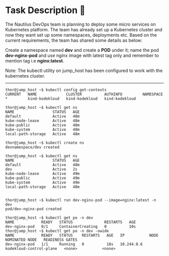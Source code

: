 # Task Description 📔

The Nautilus DevOps team is planning to deploy some micro services on Kubernetes platform. The team has already set up a Kubernetes cluster and now they want set up some namespaces, deployments etc. Based on the current requirements, the team has shared some details as below:



Create a namespace named **dev** and create a **POD** under it; name the pod **dev-nginx-pod** and use nginx image with latest tag only and remember to mention tag i.e **nginx:latest**.

Note: The kubectl utility on jump_host has been configured to work with the kubernetes cluster.

---
```console
thor@jump_host ~$ kubectl config get-contexts
CURRENT   NAME             CLUSTER          AUTHINFO         NAMESPACE
*         kind-kodekloud   kind-kodekloud   kind-kodekloud

thor@jump_host ~$ kubectl get ns
NAME                 STATUS   AGE
default              Active   48m
kube-node-lease      Active   48m
kube-public          Active   48m
kube-system          Active   48m
local-path-storage   Active   48m

thor@jump_host ~$ kubectl create ns 
devnamespace/dev created

thor@jump_host ~$ kubectl get ns
NAME                 STATUS   AGE
default              Active   48m
dev                  Active   2s
kube-node-lease      Active   49m
kube-public          Active   49m
kube-system          Active   49m
local-path-storage   Active   48m


thor@jump_host ~$ kubectl run dev-nginx-pod --image=nginx:latest -n dev
pod/dev-nginx-pod created

thor@jump_host ~$ kubectl get po -n dev
NAME            READY   STATUS              RESTARTS   AGE
dev-nginx-pod   0/1     ContainerCreating   0          10s
thor@jump_host ~$ kubectl get po -n dev -owide
NAME            READY   STATUS    RESTARTS   AGE   IP           NODE                      NOMINATED NODE   READINESS GATES
dev-nginx-pod   1/1     Running   0          18s   10.244.0.6   kodekloud-control-plane   <none>           <none>

```
